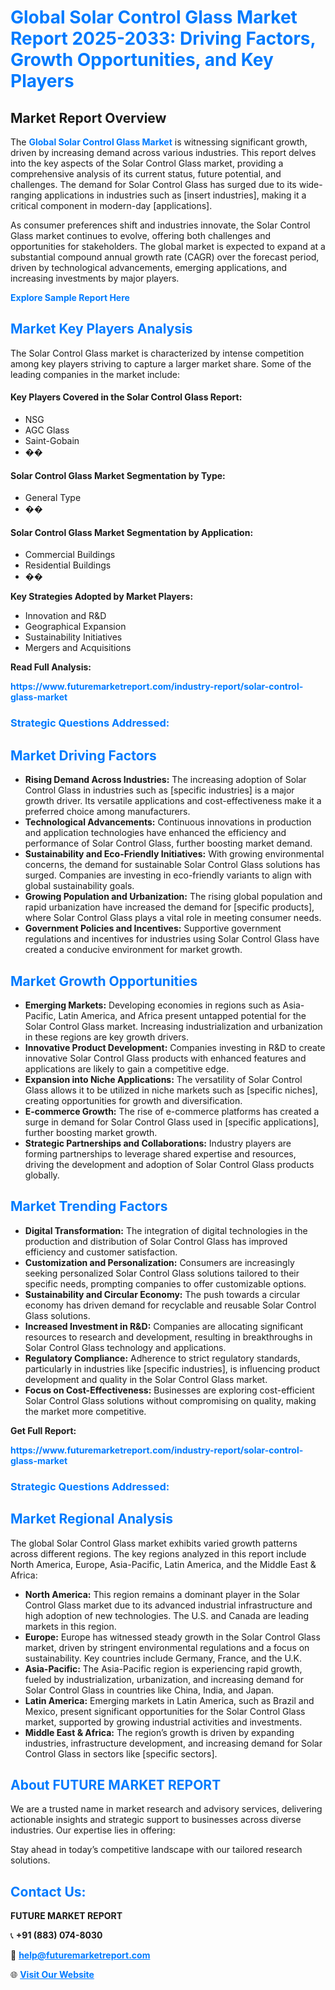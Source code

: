 <h1 style="color: #007BFF;">Global Solar Control Glass Market Report 2025-2033: Driving Factors, Growth Opportunities, and Key Players</h1>

<section id="overview">
<h2>Market Report Overview</h2>
<p>The <a href="https://www.futuremarketreport.com/industry-report/solar-control-glass-market" style="color: #007BFF; text-decoration: none;"><strong>Global Solar Control Glass Market</strong></a> is witnessing significant growth, driven by increasing demand across various industries. This report delves into the key aspects of the Solar Control Glass market, providing a comprehensive analysis of its current status, future potential, and challenges. The demand for Solar Control Glass has surged due to its wide-ranging applications in industries such as [insert industries], making it a critical component in modern-day [applications].</p>
<p>As consumer preferences shift and industries innovate, the Solar Control Glass market continues to evolve, offering both challenges and opportunities for stakeholders. The global market is expected to expand at a substantial compound annual growth rate (CAGR) over the forecast period, driven by technological advancements, emerging applications, and increasing investments by major players.</p>
</section>

<section id="overview">
<p><a href="https://www.futuremarketreport.com/request-sample/reportId=106820" style="color: #007BFF; text-decoration: none;"><strong>Explore Sample Report Here</strong></a></p>
</section>

<section id="key-players">
<h2 style="color: #007BFF;">Market Key Players Analysis</h2>
<p>The Solar Control Glass market is characterized by intense competition among key players striving to capture a larger market share. Some of the leading companies in the market include:</p>
<h4>Key Players Covered in the Solar Control Glass Report:</h4>
<ul><li>NSG</li><li>AGC Glass</li><li>Saint-Gobain</li><li>��</li></ul>
<h4>Solar Control Glass Market Segmentation by Type:</h4>
<ul><li>General Type</li><li>��</li></ul>

<h4>Solar Control Glass Market Segmentation by Application:</h4>
<ul><li>Commercial Buildings</li><li>Residential Buildings</li><li>��</li></ul>
<p><strong>Key Strategies Adopted by Market Players:</strong></p>
<ul>
<li>Innovation and R&D</li>
<li>Geographical Expansion</li>
<li>Sustainability Initiatives</li>
<li>Mergers and Acquisitions</li>
</ul>
</section>

<section>
<p><strong>Read Full Analysis: </strong></p><a href="https://www.futuremarketreport.com/industry-report/solar-control-glass-market" style="color: #007BFF; text-decoration: none;"><strong>https://www.futuremarketreport.com/industry-report/solar-control-glass-market</strong></a>
<h3 style="color: #007BFF;">Strategic Questions Addressed:</h3>
</section>

<section id="driving-factors">
<h2 style="color: #007BFF;">Market Driving Factors</h2>
<ul>
<li><strong>Rising Demand Across Industries:</strong> The increasing adoption of Solar Control Glass in industries such as [specific industries] is a major growth driver. Its versatile applications and cost-effectiveness make it a preferred choice among manufacturers.</li>
<li><strong>Technological Advancements:</strong> Continuous innovations in production and application technologies have enhanced the efficiency and performance of Solar Control Glass, further boosting market demand.</li>
<li><strong>Sustainability and Eco-Friendly Initiatives:</strong> With growing environmental concerns, the demand for sustainable Solar Control Glass solutions has surged. Companies are investing in eco-friendly variants to align with global sustainability goals.</li>
<li><strong>Growing Population and Urbanization:</strong> The rising global population and rapid urbanization have increased the demand for [specific products], where Solar Control Glass plays a vital role in meeting consumer needs.</li>
<li><strong>Government Policies and Incentives:</strong> Supportive government regulations and incentives for industries using Solar Control Glass have created a conducive environment for market growth.</li>
</ul>
</section>

<section id="growth-opportunities">
<h2 style="color: #007BFF;">Market Growth Opportunities</h2>
<ul>
<li><strong>Emerging Markets:</strong> Developing economies in regions such as Asia-Pacific, Latin America, and Africa present untapped potential for the Solar Control Glass market. Increasing industrialization and urbanization in these regions are key growth drivers.</li>
<li><strong>Innovative Product Development:</strong> Companies investing in R&D to create innovative Solar Control Glass products with enhanced features and applications are likely to gain a competitive edge.</li>
<li><strong>Expansion into Niche Applications:</strong> The versatility of Solar Control Glass allows it to be utilized in niche markets such as [specific niches], creating opportunities for growth and diversification.</li>
<li><strong>E-commerce Growth:</strong> The rise of e-commerce platforms has created a surge in demand for Solar Control Glass used in [specific applications], further boosting market growth.</li>
<li><strong>Strategic Partnerships and Collaborations:</strong> Industry players are forming partnerships to leverage shared expertise and resources, driving the development and adoption of Solar Control Glass products globally.</li>
</ul>
</section>

<section id="trending-factors">
<h2 style="color: #007BFF;">Market Trending Factors</h2>
<ul>
<li><strong>Digital Transformation:</strong> The integration of digital technologies in the production and distribution of Solar Control Glass has improved efficiency and customer satisfaction.</li>
<li><strong>Customization and Personalization:</strong> Consumers are increasingly seeking personalized Solar Control Glass solutions tailored to their specific needs, prompting companies to offer customizable options.</li>
<li><strong>Sustainability and Circular Economy:</strong> The push towards a circular economy has driven demand for recyclable and reusable Solar Control Glass solutions.</li>
<li><strong>Increased Investment in R&D:</strong> Companies are allocating significant resources to research and development, resulting in breakthroughs in Solar Control Glass technology and applications.</li>
<li><strong>Regulatory Compliance:</strong> Adherence to strict regulatory standards, particularly in industries like [specific industries], is influencing product development and quality in the Solar Control Glass market.</li>
<li><strong>Focus on Cost-Effectiveness:</strong> Businesses are exploring cost-efficient Solar Control Glass solutions without compromising on quality, making the market more competitive.</li>
</ul>
</section>

<section>
<p><strong>Get Full Report: </strong></p><a href="https://www.futuremarketreport.com/industry-report/solar-control-glass-market" style="color: #007BFF; text-decoration: none;"><strong>https://www.futuremarketreport.com/industry-report/solar-control-glass-market</strong></a>
<h3 style="color: #007BFF;">Strategic Questions Addressed:</h3>
</section>


<section id="regional-analysis">
<h2 style="color: #007BFF;">Market Regional Analysis</h2>
<p>The global Solar Control Glass market exhibits varied growth patterns across different regions. The key regions analyzed in this report include North America, Europe, Asia-Pacific, Latin America, and the Middle East & Africa:</p>
<ul>
<li><strong>North America:</strong> This region remains a dominant player in the Solar Control Glass market due to its advanced industrial infrastructure and high adoption of new technologies. The U.S. and Canada are leading markets in this region.</li>
<li><strong>Europe:</strong> Europe has witnessed steady growth in the Solar Control Glass market, driven by stringent environmental regulations and a focus on sustainability. Key countries include Germany, France, and the U.K.</li>
<li><strong>Asia-Pacific:</strong> The Asia-Pacific region is experiencing rapid growth, fueled by industrialization, urbanization, and increasing demand for Solar Control Glass in countries like China, India, and Japan.</li>
<li><strong>Latin America:</strong> Emerging markets in Latin America, such as Brazil and Mexico, present significant opportunities for the Solar Control Glass market, supported by growing industrial activities and investments.</li>
<li><strong>Middle East & Africa:</strong> The region’s growth is driven by expanding industries, infrastructure development, and increasing demand for Solar Control Glass in sectors like [specific sectors].</li>
</ul>
</section>

<footer>
<h2 style="color: #007BFF;">About FUTURE MARKET REPORT</h2>
<p>We are a trusted name in market research and advisory services, delivering actionable insights and strategic support to businesses across diverse industries. Our expertise lies in offering:</p>

<p>Stay ahead in today’s competitive landscape with our tailored research solutions.</p>

<h2 style="color: #007BFF;">Contact Us:</h2>
<p><strong>FUTURE MARKET REPORT</strong></p>
<p>📞 <strong>+91 (883) 074-8030</strong></p>
<p>📧 <strong><a href="mailto:help@futuremarketreport.com" style="color: #007BFF;">help@futuremarketreport.com</a></strong></p>
<p>🌐 <strong><a href="https://www.futuremarketreport.com/" style="color: #007BFF;">Visit Our Website</a></strong></p>
</footer>